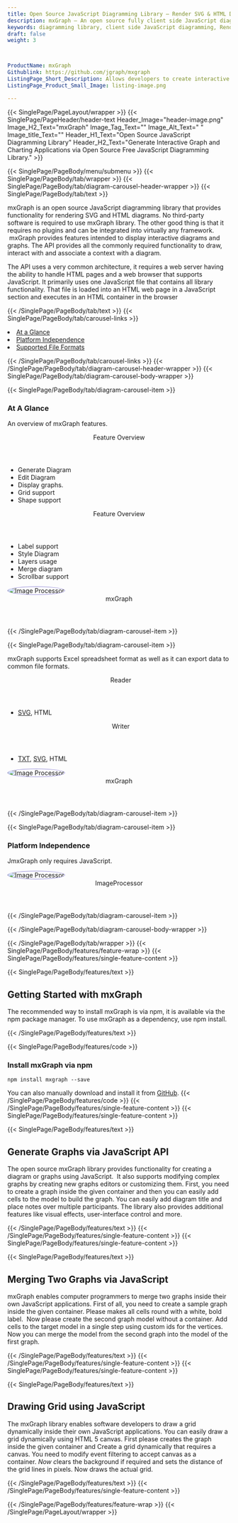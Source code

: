 ```yaml
---
title: Open Source JavaScript Diagramming Library – Render SVG & HTML Diagram
description: mxGraph – An open source fully client side JavaScript diagramming library. It allows to Render SVG & HTML Diagram, create, merge two graphs via JavaScript API.
keywords: diagramming library, client side JavaScript diagramming, Render SVG diagram, render HTML Diagram, Free JavaScript Diagraming, JavaScript Diagram APIs,  JavaScript  UML API, JavaScript API, read Visio files in JavaScript, create graph, merge two graphs
draft: false
weight: 3



ProductName: mxGraph 
Githublink: https://github.com/jgraph/mxgraph
ListingPage_Short_Description: Allows developers to create interactive Graph and charting applications via open source free JavaScript diagramming library.
ListingPage_Product_Small_Image: listing-image.png 

---
```


{{< SinglePage/PageLayout/wrapper >}}
{{< SinglePage/PageHeader/header-text
Header_Image="header-image.png"
Image_H2_Text="mxGraph"
Image_Tag_Text=""
Image_Alt_Text=" "
Image_title_Text=""
Header_H1_Text="Open Source JavaScript Diagramming Library"
Header_H2_Text="Generate Interactive Graph and Charting Applications via Open Source Free JavaScript Diagramming Library." >}}

{{< SinglePage/PageBody/menu/submenu >}}
{{< SinglePage/PageBody/tab/wrapper >}}
{{< SinglePage/PageBody/tab/diagram-carousel-header-wrapper >}}
{{< SinglePage/PageBody/tab/text >}}



<p>mxGraph is an open source JavaScript diagramming library that provides functionality for rendering SVG and HTML diagrams. No third-party software is required to use mxGraph library. The other good thing is that it requires no plugins and can be integrated into virtually any framework.  mxGraph provides features intended to display interactive diagrams and graphs. The API provides all the commonly required functionality to draw, interact with and associate a context with a diagram.</p>
<p>The API uses a very common architecture, it requires a web server having the ability to handle HTML pages and a web browser that supports JavaScript. It primarily uses one JavaScript file that contains all library functionality. That file is loaded into an HTML web page in a JavaScript section and executes in an HTML container in the browser</p>

{{< /SinglePage/PageBody/tab/text >}}
{{< SinglePage/PageBody/tab/carousel-links >}}

<li data-target="#diagramcarousel" data-slide-to="0"><a href="#">At a Glance</a></li>
<li data-target="#diagramcarousel" data-slide-to="2"><a href="#">Platform Independence</a></li>
<li data-target="#diagramcarousel" data-slide-to="1"><a class="activetab" href="#">Supported File Formats</a></li>


{{< /SinglePage/PageBody/tab/carousel-links >}}
{{< /SinglePage/PageBody/tab/diagram-carousel-header-wrapper >}}
{{< SinglePage/PageBody/tab/diagram-carousel-body-wrapper >}}

{{< SinglePage/PageBody/tab/diagram-carousel-item >}}
<h3>At A Glance</h3>
<p>An overview of mxGraph features.</p>
<div class="diagram1 d1-poi">
<div class="d1-row">
<div class="d1-col d1-left"><header>Feature Overview</header>
<ul>
<li>Generate Diagram</li>
<li>Edit Diagram</li>
<li>Display graphs.</li>
<li>Grid support</li>
<li>Shape support</li>
</ul>
</div>
<!--/left-->
<div class="d1-col d1-right"><header>Feature Overview</header>
<ul>
<li>Label support</li>
<li>Style Diagram</li>
<li>Layers usage</li>
<li>Merge diagram</li>
<li>Scrollbar support</li>
</ul>
</div>
<!--/right--></div>
<!--/row-->
<div class="d1-logo"><img style="border: 1px solid #9289d7; border-radius: 50%;" src='listing-image.png' alt="Image Processor"><header>mxGraph</header><footer><small></small></footer></div>
<!--/logo--></div>
<!--/diagram1-->
{{< /SinglePage/PageBody/tab/diagram-carousel-item >}}

{{< SinglePage/PageBody/tab/diagram-carousel-item >}}
<p>mxGraph supports Excel spreadsheet format as well as it can export data to common file formats.</p>
<div class="diagram1 d2  d1-poi">
<div class="d1-row">
<div class="d1-col d1-left"><header><i class="fa fa-arrows-v "> </i> Reader</header>
<ul>
<li><a href="https://docs.fileformat.com/page-description-language/svg/">SVG</a>, HTML</li>
</ul>
</div>
<!--/left-->
<div class="d1-col d1-right"><header><i class="fa  fa-long-arrow-down"> </i> Writer</header>
<ul>
<li><a href="https://docs.fileformat.com/word-processing/txt/">TXT</a>, <a href="https://docs.fileformat.com/page-description-language/svg/">SVG</a>, HTML</li>
</ul>
</div>
<!--/right--></div>
<!--/row-->
<div class="d1-logo"><img style="border: 1px solid #9289d7; border-radius: 50%;" src='listing-image.png' alt="Image Processor"><header>mxGraph</header><footer><small></small></footer></div>
<!--/logo--></div>
<!--/diagram2-->
{{< /SinglePage/PageBody/tab/diagram-carousel-item >}}

{{< SinglePage/PageBody/tab/diagram-carousel-item >}}
<h3>Platform Independence</h3>
<p>JmxGraph only requires JavaScript.</p>
<div class="diagram1 d1-poi">
<div class="d1-row">
<div class="d1-col d1-right"><!-- <header><i class="fa fa-cubes"> &nbsp;</i></header>
<ul>
<li>Python 2.6 & above</li>
</ul> --></div>
<!--/left--><!--/right--></div>
<!--/row-->
<div class="d1-logo"><img style="border: 1px solid #9289d7; border-radius: 50%;" src='listing-image.png' alt="Image Processor"><header>ImageProcessor</header><footer><small></small></footer></div>
<!--/logo--></div>
<!--/diagram2 -->
{{< /SinglePage/PageBody/tab/diagram-carousel-item >}}

{{< /SinglePage/PageBody/tab/diagram-carousel-body-wrapper >}}

{{< /SinglePage/PageBody/tab/wrapper >}}
{{< SinglePage/PageBody/features/feature-wrap >}}
{{< SinglePage/PageBody/features/single-feature-content >}}

{{< SinglePage/PageBody/features/text >}}
<h2 class="h2title">Getting Started with mxGraph</h2>
<p>The recommended way to install mxGraph is via npm, it is available via the npm package manager. To use mxGraph as a dependency, use npm install.</p>
{{< /SinglePage/PageBody/features/text >}}

{{< SinglePage/PageBody/features/code >}}
<h3>Install mxGraph via npm</h3>
<pre><code class="html">npm install mxgraph --save</code></pre>

You can also manually download and install it from <a href="https://github.com/jgraph/mxgraph.git">GitHub</a>.
{{< /SinglePage/PageBody/features/code >}}
{{< /SinglePage/PageBody/features/single-feature-content >}}
{{< SinglePage/PageBody/features/single-feature-content >}}

{{< SinglePage/PageBody/features/text >}}
<h2 class="h2title">Generate Graphs via JavaScript API</h2>
<p>The open source mxGraph library provides functionality for creating a diagram or graphs using JavaScript.  It also supports modifying complex graphs by creating new graphs editors or customizing them. First, you need to create a graph inside the given container and then you can easily add cells to the model to build the graph. You can easily add diagram title and place notes over multiple participants. The library also provides additional features like visual effects, user-interface control and more.</p>

{{< /SinglePage/PageBody/features/text >}}
{{< /SinglePage/PageBody/features/single-feature-content >}}
{{< SinglePage/PageBody/features/single-feature-content >}}

{{< SinglePage/PageBody/features/text >}}
<h2 class="h2title">Merging Two Graphs via JavaScript</h2>
<p>mxGraph enables computer programmers to merge two graphs inside their own JavaScript applications. First of all, you need to create a sample graph inside the given container. Please makes all cells round with a white, bold label.  Now please create the second graph model without a container. Add cells to the target model in a single step using custom ids for the vertices. Now you can merge the model from the second graph into the model of the first graph.</p>

{{< /SinglePage/PageBody/features/text >}}
{{< /SinglePage/PageBody/features/single-feature-content >}}
{{< SinglePage/PageBody/features/single-feature-content >}}

{{< SinglePage/PageBody/features/text >}}
<h2 class="h2title">Drawing Grid using JavaScript</h2>
<p>The mxGraph library enables software developers to draw a grid dynamically inside their own JavaScript applications. You can easily draw a grid dynamically using HTML 5 canvas. First please creates the graph inside the given container and Create a grid dynamically that requires a canvas. You need to modify event filtering to accept canvas as a container.<em> Now c</em>lears the background if required and sets the distance of the grid lines in pixels. Now draws the actual grid.</p>


{{< /SinglePage/PageBody/features/text >}}
{{< /SinglePage/PageBody/features/single-feature-content >}}

{{< /SinglePage/PageBody/features/feature-wrap >}}
{{< /SinglePage/PageLayout/wrapper >}}